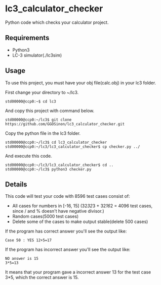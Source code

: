 # lc3_calculator_checker

Python code which checks your calculator project.



## Requirements

- Python3
- LC-3 simulator(./lc3sim)

## Usage

To use this project, you must have your obj file(calc.obj) in your lc3 folder.

First change your directory to ~/lc3.
	
	std00000@ccp0:~$ cd lc3
	
And copy this project with command below.

	std00000@ccp0:~/lc3$ git clone https://github.com/GGOSinon/lc3_calculator_checker.git

Copy the python file in the lc3 folder.

	std00000@ccp0:~/lc3$ cd lc3_calculator_checker
	std00000@ccp0:~/lc3/lc3_calculator_checker$ cp checker.py ../
	
And execute this code.

	std00000@ccp0:~/lc3/lc3_calculator_checker$ cd ..
	std00000@ccp0:~/lc3$ python3 checker.py

## Details
This code will test your code with 8596 test cases consist of:

- All cases for numbers in [-16, 15] (32*32*3 + 32*16*2 = 4096 test cases, since / and % doesn't have negative divisor.)
- Random cases(5000 test cases)
- Delete some of the cases to make output stable(delete 500 cases)

If the program has correct answer you'll see the output like:

	Case 50 : YES 12+5=17

If the program has incorrect answer you'll see the output like:

	NO answer is 15
	3*5=13

It means that your program gave a incorrect answer 13 for the test case 3*5, which the correct answer is 15.
